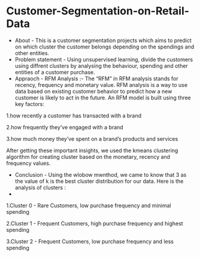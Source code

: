 # Customer-Segmentation-on-Retail-Data
* About - This is a customer segmentation projects which aims to predict on which cluster the customer belongs depending on the spendings and other entities.
* Problem statement -  Using unsupervised learning, divide the customers using diffrent clusters by analysing the behaviour, spending and other entities of a customer purchase.
* Appraoch - RFM Analysis :- The “RFM” in RFM analysis stands for recency, frequency and monetary value. RFM analysis is a way to use data based on existing customer behavior to predict how a new customer is likely to act in the future. An RFM model is built using three key factors:

1.how recently a customer has transacted with a brand

2.how frequently they’ve engaged with a brand

3.how much money they’ve spent on a brand’s products and services

After getting these important insights,  we used the kmeans clustering algorithm for creating cluster based on the monetary, recency and frequency values.

* Conclusion - Using the wlobow mwnthod, we came to know that 3 as the value of k is the best cluster distribution for our data. Here is the analysis of clusters : 
* 
1.Cluster 0 - Rare Customers, low purchase frequency and minimal spending

2.Cluster 1 - Frequent Customers, high purchase frequency and highest spending

3.Cluster 2 - Frequent Customers, low purchase frequency and less spending
